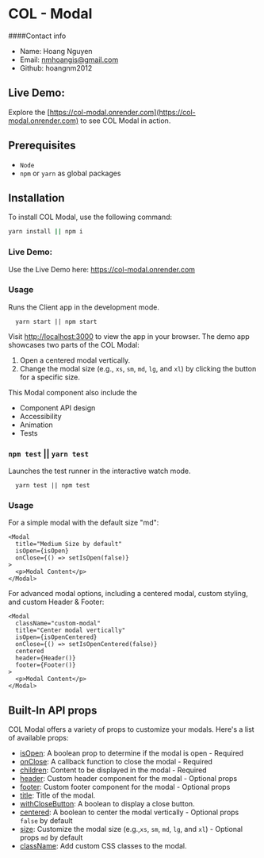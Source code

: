 # COL - Modal

####Contact info
- Name: Hoang Nguyen
- Email: nmhoangis@gmail.com
- Github: hoangnm2012

## Live Demo: 
Explore the [https://col-modal.onrender.com](https://col-modal.onrender.com) to see COL Modal in action.

## Prerequisites

- `Node`
- `npm` or `yarn` as global packages


## Installation

To install COL Modal, use the following command:

```bash
yarn install || npm i
```

### Live Demo: 
Use the Live Demo here: https://col-modal.onrender.com

### Usage

Runs the Client app in the development mode.<br />
```
  yarn start || npm start
```

Visit [http://localhost:3000](http://localhost:3000) to view the app in your browser. The demo app showcases two parts of the COL Modal:
1. Open a centered modal vertically.
2. Change the modal size (e.g., `xs`, `sm`, `md`, `lg`, and `xl`) by clicking the button for a specific size.

This Modal component also include the 
- Component API design
- Accessibility
- Animation
- Tests

### `npm test` || `yarn test`
Launches the test runner in the interactive watch mode.

```
  yarn test || npm test
```


### Usage
For a simple modal with the default size "md":

```
<Modal
  title="Medium Size by default"
  isOpen={isOpen}
  onClose={() => setIsOpen(false)}
>
  <p>Modal Content</p>
</Modal>
```
For advanced modal options, including a centered modal, custom styling, and custom Header & Footer:
```
<Modal
  className="custom-modal"
  title="Center modal vertically"
  isOpen={isOpenCentered}
  onClose={() => setIsOpenCentered(false)}
  centered
  header={Header()}
  footer={Footer()}
>
  <p>Modal Content</p>
</Modal>
```

## Built-In API props
COL Modal offers a variety of props to customize your modals. Here's a list of available props:

- [isOpen](#isopen): A boolean prop to determine if the modal is open - Required
- [onClose](#onclose): A callback function to close the modal - Required
- [children](#children): Content to be displayed in the modal - Required
- [header](#header): Custom header component for the modal - Optional props 
- [footer](#footer): Custom footer component for the modal - Optional props
- [title](#title): Title of the modal.
- [withCloseButton](#withclosebutton): A boolean to display a close button.
- [centered](#centered): A boolean to center the modal vertically - Optional props `false` by default
- [size](#size): Customize the modal size (e.g.,`xs`, `sm`, `md`, `lg`, and `xl`) - Optional props `md` by default 
- [className](#classname): Add custom CSS classes to the modal.
